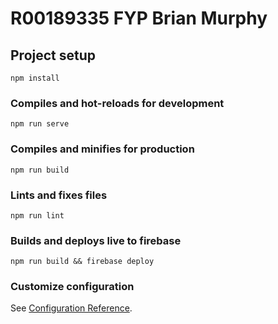 # R00189335 FYP Brian Murphy

## Project setup
```
npm install
```

### Compiles and hot-reloads for development
```
npm run serve
```

### Compiles and minifies for production
```
npm run build
```

### Lints and fixes files
```
npm run lint
```

### Builds and deploys live to firebase 
```
npm run build && firebase deploy
```

### Customize configuration
See [Configuration Reference](https://cli.vuejs.org/config/).
